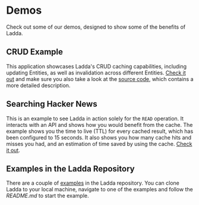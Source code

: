 # Demos

Check out some of our demos, designed to show some of the benefits of Ladda.

## CRUD Example

This application showcases Ladda's CRUD caching capabilities, including
updating Entities, as well as invalidation across different Entities.
[Check it out](http://opensource.small-improvements.com/ladda-example-crud/) and make sure you also take a look at the [source code](https://github.com/SmallImprovements/ladda-example-crud), which contains a more detailed description.

## Searching Hacker News

This is an example to see Ladda in action solely for the `READ` operation. It interacts with an API and shows how you would benefit from the cache. The example shows you the time to live (TTL) for every cached result, which has been configured to 15 seconds. It also shows you how many cache hits and misses you had, and an estimation of time saved by using the cache. [Check it out](https://rwieruch.github.io/ladda-react-example/).

## Examples in the Ladda Repository

There are a couple of [examples](https://github.com/petercrona/ladda/tree/master/examples) in the Ladda repository. You can clone Ladda to your local machine, navigate to one of the examples and follow the *README.md* to start the example.
